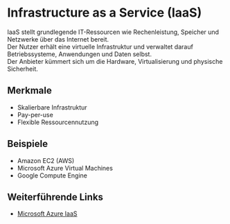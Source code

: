 # Infrastructure as a Service (IaaS)

IaaS stellt grundlegende IT-Ressourcen wie Rechenleistung, Speicher und Netzwerke über das Internet bereit.  
Der Nutzer erhält eine virtuelle Infrastruktur und verwaltet darauf Betriebssysteme, Anwendungen und Daten selbst.  
Der Anbieter kümmert sich um die Hardware, Virtualisierung und physische Sicherheit.

## Merkmale
- Skalierbare Infrastruktur
- Pay-per-use
- Flexible Ressourcennutzung

## Beispiele
- Amazon EC2 (AWS)
- Microsoft Azure Virtual Machines
- Google Compute Engine


## Weiterführende Links
- [Microsoft Azure IaaS](https://azure.microsoft.com/de-de/overview/what-is-iaas/)
